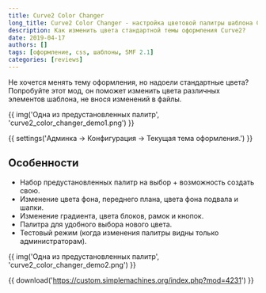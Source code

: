 ```yaml
---
title: Curve2 Color Changer
long_title: Curve2 Color Changer - настройка цветовой палитры шаблона Curve2
description: Как изменить цвета стандартной темы оформления Curve2?
date: 2019-04-17
authors: []
tags: [оформление, css, шаблоны, SMF 2.1]
categories: [reviews]
---
```


Не хочется менять тему оформления, но надоели стандартные цвета? Попробуйте этот мод, он поможет изменить цвета различных элементов шаблона, не внося изменений в файлы.

<!-- more -->

{{ img('Одна из предустановленных палитр', 'curve2_color_changer_demo1.png') }}

{{ settings('Админка → Конфигурация → Текущая тема оформления.') }}

## Особенности

* Набор предустановленных палитр на выбор + возможность создать свою.
* Изменение цвета фона, переднего плана, цвета фона подвала и шапки.
* Изменение градиента, цвета блоков, рамок и кнопок.
* Палитра для удобного выбора нового цвета.
* Тестовый режим (когда изменения палитры видны только администраторам).

{{ img('Одна из предустановленных палитр', 'curve2_color_changer_demo2.png') }}

{{ download('https://custom.simplemachines.org/index.php?mod=4231') }}
